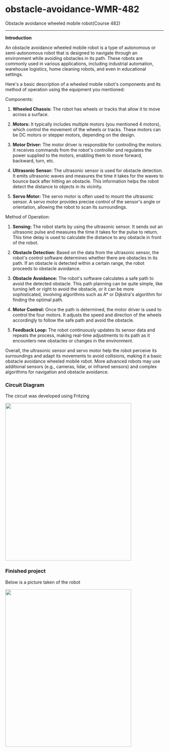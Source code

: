 # obstacle-avoidance-WMR-482
Obstacle avoidance wheeled mobile robot(Course 482)
_____

**Introduction**

An obstacle avoidance wheeled mobile robot is a type of autonomous or semi-autonomous robot that is designed to navigate through an environment while avoiding obstacles in its path. These robots are commonly used in various applications, including industrial automation, warehouse logistics, home cleaning robots, and even in educational settings.

Here's a basic description of a wheeled mobile robot's components and its method of operation using the equipment you mentioned:

Components:
1. **Wheeled Chassis:** The robot has wheels or tracks that allow it to move across a surface.

2. **Motors:** It typically includes multiple motors (you mentioned 4 motors), which control the movement of the wheels or tracks. These motors can be DC motors or stepper motors, depending on the design.

3. **Motor Driver:** The motor driver is responsible for controlling the motors. It receives commands from the robot's controller and regulates the power supplied to the motors, enabling them to move forward, backward, turn, etc.

4. **Ultrasonic Sensor:** The ultrasonic sensor is used for obstacle detection. It emits ultrasonic waves and measures the time it takes for the waves to bounce back after hitting an obstacle. This information helps the robot detect the distance to objects in its vicinity.

5. **Servo Motor:** The servo motor is often used to mount the ultrasonic sensor. A servo motor provides precise control of the sensor's angle or orientation, allowing the robot to scan its surroundings.

Method of Operation:
1. **Sensing:** The robot starts by using the ultrasonic sensor. It sends out an ultrasonic pulse and measures the time it takes for the pulse to return. This time delay is used to calculate the distance to any obstacle in front of the robot.

2. **Obstacle Detection:** Based on the data from the ultrasonic sensor, the robot's control software determines whether there are obstacles in its path. If an obstacle is detected within a certain range, the robot proceeds to obstacle avoidance.

3. **Obstacle Avoidance:** The robot's software calculates a safe path to avoid the detected obstacle. This path planning can be quite simple, like turning left or right to avoid the obstacle, or it can be more sophisticated, involving algorithms such as A* or Dijkstra's algorithm for finding the optimal path.

4. **Motor Control:** Once the path is determined, the motor driver is used to control the four motors. It adjusts the speed and direction of the wheels accordingly to follow the safe path and avoid the obstacle.

5. **Feedback Loop:** The robot continuously updates its sensor data and repeats the process, making real-time adjustments to its path as it encounters new obstacles or changes in the environment.

Overall, the ultrasonic sensor and servo motor help the robot perceive its surroundings and adapt its movements to avoid collisions, making it a basic obstacle avoidance wheeled mobile robot. More advanced robots may use additional sensors (e.g., cameras, lidar, or infrared sensors) and complex algorithms for navigation and obstacle avoidance.

### Circuit Diagram

The circuit was developed using Fritzing


<img src="circuit.jpeg" width="400" 
     height="500" >

### Finished project

Below is a picture taken of the robot

<img src="ob-wmr.jpg" width="400" 
     height="500" >

